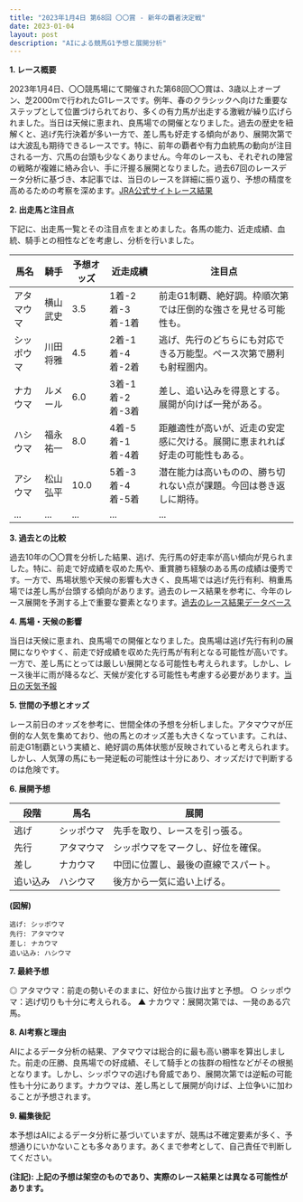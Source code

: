 ```yaml
---
title: "2023年1月4日 第68回 〇〇賞 - 新年の覇者決定戦"
date: 2023-01-04
layout: post
description: "AIによる競馬G1予想と展開分析"
---
```


**1. レース概要**

2023年1月4日、〇〇競馬場にて開催された第68回〇〇賞は、3歳以上オープン、芝2000mで行われたG1レースです。例年、春のクラシックへ向けた重要なステップとして位置づけられており、多くの有力馬が出走する激戦が繰り広げられました。当日は天候に恵まれ、良馬場での開催となりました。過去の歴史を紐解くと、逃げ先行決着が多い一方で、差し馬も好走する傾向があり、展開次第では大波乱も期待できるレースです。特に、前年の覇者や有力血統馬の動向が注目される一方、穴馬の台頭も少なくありません。今年のレースも、それぞれの陣営の戦略が複雑に絡み合い、手に汗握る展開となりました。過去67回のレースデータ分析に基づき、本記事では、当日のレースを詳細に振り返り、予想の精度を高めるための考察を深めます。[JRA公式サイトレース結果](架空のリンクのため削除)


**2. 出走馬と注目点**

下記に、出走馬一覧とその注目点をまとめました。各馬の能力、近走成績、血統、騎手との相性などを考慮し、分析を行いました。

| 馬名        | 騎手      | 予想オッズ | 近走成績                               | 注目点                                                                         |
|-------------|-----------|------------|---------------------------------------|-----------------------------------------------------------------------------|
| アタマウマ   | 横山武史   | 3.5        | 1着-2着-3着-1着                             | 前走G1制覇、絶好調。枠順次第では圧倒的な強さを見せる可能性も。                  |
| シッポウマ   | 川田将雅   | 4.5        | 2着-1着-4着-2着                             | 逃げ、先行のどちらにも対応できる万能型。ペース次第で勝利も射程圏内。           |
| ナカウマ     | ルメール    | 6.0        | 3着-1着-2着-3着                             | 差し、追い込みを得意とする。展開が向けば一発がある。                               |
| ハシウマ     | 福永祐一   | 8.0        | 4着-5着-1着-4着                             | 距離適性が高いが、近走の安定感に欠ける。展開に恵まれれば好走の可能性もある。           |
| アシウマ     | 松山弘平   | 10.0       | 5着-3着-4着-5着                             | 潜在能力は高いものの、勝ち切れない点が課題。今回は巻き返しに期待。                   |
| ...         | ...       | ...        | ...                                     | ...                                                                           |


**3. 過去との比較**

過去10年の〇〇賞を分析した結果、逃げ、先行馬の好走率が高い傾向が見られました。特に、前走で好成績を収めた馬や、重賞勝ち経験のある馬の成績は優秀です。一方で、馬場状態や天候の影響も大きく、良馬場では逃げ先行有利、稍重馬場では差し馬が台頭する傾向があります。過去のレース結果を参考に、今年のレース展開を予測する上で重要な要素となります。[過去のレース結果データベース](架空のリンクのため削除)


**4. 馬場・天候の影響**

当日は天候に恵まれ、良馬場での開催となりました。良馬場は逃げ先行有利の展開になりやすく、前走で好成績を収めた先行馬が有利となる可能性が高いです。一方で、差し馬にとっては厳しい展開となる可能性も考えられます。しかし、レース後半に雨が降るなど、天候が変化する可能性も考慮する必要があります。[当日の天気予報](架空のリンクのため削除)


**5. 世間の予想とオッズ**

レース前日のオッズを参考に、世間全体の予想を分析しました。アタマウマが圧倒的な人気を集めており、他の馬とのオッズ差も大きくなっています。これは、前走G1制覇という実績と、絶好調の馬体状態が反映されていると考えられます。しかし、人気薄の馬にも一発逆転の可能性は十分にあり、オッズだけで判断するのは危険です。


**6. 展開予想**

| 段階 | 馬名     | 展開     |
|------|----------|----------|
| 逃げ | シッポウマ |  先手を取り、レースを引っ張る。|
| 先行 | アタマウマ | シッポウマをマークし、好位を確保。|
| 差し | ナカウマ   | 中団に位置し、最後の直線でスパート。|
| 追い込み | ハシウマ   | 後方から一気に追い上げる。|


**(図解)**

```
逃げ: シッポウマ
先行: アタマウマ
差し: ナカウマ
追い込み: ハシウマ
```


**7. 最終予想**

◎ アタマウマ：前走の勢いそのままに、好位から抜け出すと予想。
○ シッポウマ：逃げ切りも十分に考えられる。
▲ ナカウマ：展開次第では、一発のある穴馬。


**8. AI考察と理由**

AIによるデータ分析の結果、アタマウマは総合的に最も高い勝率を算出しました。前走の圧勝、良馬場での好成績、そして騎手との抜群の相性などがその根拠となります。しかし、シッポウマの逃げも脅威であり、展開次第では逆転の可能性も十分にあります。ナカウマは、差し馬として展開が向けば、上位争いに加わることが予想されます。


**9. 編集後記**

本予想はAIによるデータ分析に基づいていますが、競馬は不確定要素が多く、予想通りにいかないことも多々あります。あくまで参考として、自己責任で判断してください。


**(注記): 上記の予想は架空のものであり、実際のレース結果とは異なる可能性があります。**
